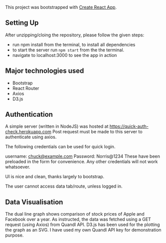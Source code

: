 This project was bootstrapped with [Create React App](https://github.com/facebookincubator/create-react-app).

## Setting Up
After unzipping/cloing the repository, please follow the given steps:
* run npm install from the terminal, to install all dependencies
* to start the server run ```npm start``` from the the terminal.
* navigate to localhost:3000 to see the app in action


## Major technologies used
* Bootstrap
* React Router
* Axios
* D3.js

## Authentication

A simple server (written in NodeJS) was hosted at https://quick-auth-check.herokuapp.com
Post request must be made to this server to authenticate  using axios.

The following credentials can be used for quick login.

username: chuck@example.com
Password: Norris@1234
These have been preloaded in the form for convenience. Any other credentials will not work whatsoever.

UI is nice and clean, thanks largely to bootstrap.

The user cannot access data tab/route, unless logged in.

## Data Visualisation
The dual line graph shows comparison of stock prices of Apple and Facebook over a year.
As instructed, the data was fetched using a GET request (using Axios) from Quandl API.
D3.js has been used for the plotting the graph as an SVG.
I have used my own Quandl API key for demonstration purpose.